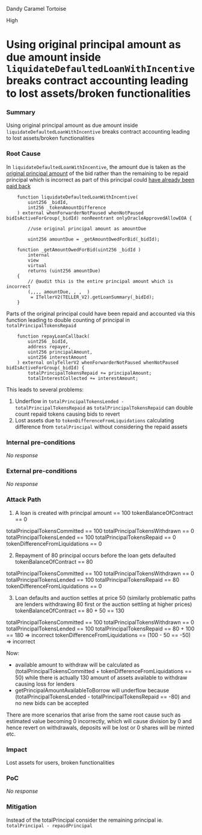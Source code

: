Dandy Caramel Tortoise

High

# Using original principal amount as due amount inside `liquidateDefaultedLoanWithIncentive` breaks contract accounting leading to lost assets/broken functionalities

### Summary

Using original principal amount as due amount inside `liquidateDefaultedLoanWithIncentive` breaks contract accounting leading to lost assets/broken functionalities

### Root Cause

In `liquidateDefaultedLoanWithIncentive`, the amount due is taken as the [original principal amount](https://github.com/sherlock-audit/2024-11-teller-finance-update/blob/0c8535728f97d37a4052d2a25909d28db886a422/teller-protocol-v2-audit-2024/packages/contracts/contracts/LenderCommitmentForwarder/extensions/LenderCommitmentGroup/LenderCommitmentGroup_Smart.sol#L657-L664) of the bid rather than the remaining to be repaid principal which is incorrect as part of this principal could [have already been paid back](https://github.com/sherlock-audit/2024-11-teller-finance-update/blob/0c8535728f97d37a4052d2a25909d28db886a422/teller-protocol-v2-audit-2024/packages/contracts/contracts/LenderCommitmentForwarder/extensions/LenderCommitmentGroup/LenderCommitmentGroup_Smart.sol#L928-L935)

```solidity
    function liquidateDefaultedLoanWithIncentive(
        uint256 _bidId,
        int256 _tokenAmountDifference
    ) external whenForwarderNotPaused whenNotPaused bidIsActiveForGroup(_bidId) nonReentrant onlyOracleApprovedAllowEOA {
        
        //use original principal amount as amountDue

        uint256 amountDue = _getAmountOwedForBid(_bidId);
```

```solidity
    function _getAmountOwedForBid(uint256 _bidId )
        internal
        view
        virtual
        returns (uint256 amountDue)
    {
        // @audit this is the entire principal amount which is incorrect
        (,,,, amountDue, , ,  )
         = ITellerV2(TELLER_V2).getLoanSummary(_bidId);  
    }
```

Parts of the original principal could have been repaid and accounted via this function leading to double counting of principal in `totalPrincipalTokensRepaid`
```solidity
    function repayLoanCallback(
        uint256 _bidId,
        address repayer,
        uint256 principalAmount,
        uint256 interestAmount
    ) external onlyTellerV2 whenForwarderNotPaused whenNotPaused bidIsActiveForGroup(_bidId) { 
        totalPrincipalTokensRepaid += principalAmount;
        totalInterestCollected += interestAmount;
```

This leads to several problems:
1. Underflow in `totalPrincipalTokensLended - totalPrincipalTokensRepaid` as `totalPrincipalTokensRepaid` can double count repaid tokens causing bids to revert  
2. Lost assets due to `tokenDifferenceFromLiquidations` calculating difference from `totalPrincipal` without considering the repaid assets

### Internal pre-conditions

_No response_

### External pre-conditions

_No response_

### Attack Path

1. A loan is created with principal amount == 100
tokenBalanceOfContract == 0

totalPrincipalTokensCommitted == 100
totalPrincipalTokensWithdrawn == 0
totalPrincipalTokensLended == 100
totalPrincipalTokensRepaid == 0
tokenDifferenceFromLiquidations == 0

2. Repayment of 80 principal occurs before the loan gets defaulted
tokenBalanceOfContract == 80

totalPrincipalTokensCommitted == 100
totalPrincipalTokensWithdrawn == 0
totalPrincipalTokensLended == 100
totalPrincipalTokensRepaid == 80
tokenDifferenceFromLiquidations == 0

3. Loan defaults and auction settles at price 50 (similarly problematic paths are lenders withdrawing 80 first or the auction settling at higher prices)
tokenBalanceOfContract == 80 + 50 == 130

totalPrincipalTokensCommitted == 100
totalPrincipalTokensWithdrawn == 0
totalPrincipalTokensLended == 100
totalPrincipalTokensRepaid == 80 + 100 == 180 => incorrect
tokenDifferenceFromLiquidations == (100 - 50 == -50) => incorrect

Now: 
- available amount to withdraw will be calculated as (totalPrincipalTokensCommitted + tokenDifferenceFromLiquidations == 50) while there is actually 130 amount of assets available to withdraw causing loss for lenders
- getPrincipalAmountAvailableToBorrow will underflow because (totalPrincipalTokensLended - totalPrincipalTokensRepaid == -80) and no new bids can be accepted

There are more scenarios that arise from the same root cause such as estimated value becoming 0 incorrectly, which will cause division by 0 and hence revert on withdrawals, deposits will be lost or 0 shares will be minted etc. 

### Impact

Lost assets for users, broken functionalities

### PoC

_No response_

### Mitigation

Instead of the totalPrincipal consider the remaining principal ie. `totalPrincipal - repaidPrincipal`